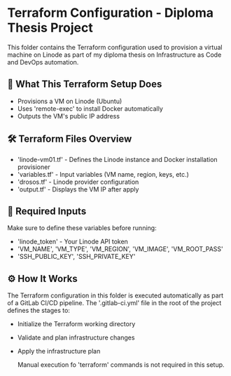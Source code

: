 # Terraform Configuration - Diploma Thesis Project

This folder contains the Terraform configuration used to provision a virtual machine on Linode as part of my diploma thesis on Infrastructure as Code and DevOps automation.

## 🧱 What This Terraform Setup Does

- Provisions a VM on Linode (Ubuntu)
- Uses 'remote-exec' to install Docker automatically
- Outputs the VM's public IP address

## 🛠️ Terraform Files Overview

- 'linode-vm01.tf' - Defines the Linode instance and Docker installation provisioner
- 'variables.tf' - Input variables (VM name, region, keys, etc.)
- 'drosos.tf' - Linode provider configuration
- 'output.tf' - Displays the VM IP after apply

## 🔐 Required Inputs

Make sure to define these variables before running:

- 'linode_token' - Your Linode API token
- 'VM_NAME', 'VM_TYPE', 'VM_REGION', 'VM_IMAGE', 'VM_ROOT_PASS'
- 'SSH_PUBLIC_KEY', 'SSH_PRIVATE_KEY'

## ⚙️ How It Works

The Terraform configuration in this folder is executed automatically as part of a GitLab CI/CD pipeline.
The '.gitlab-ci.yml' file in the root of the project defines the stages to:

- Initialize the Terraform working directory
- Validate and plan infrastructure changes
- Apply the infrastructure plan

  Manual execution fo 'terraform' commands is not required in this setup.
